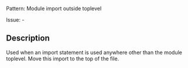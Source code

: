 Pattern: Module import outside toplevel

Issue: -

## Description

Used when an import statement is used anywhere other than the module toplevel. Move this import to the top of the file.
